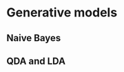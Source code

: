 # Generative models

## Naive Bayes

## QDA and LDA


<div hidden>

Thierry Slides Week 6, Week 2, Multi-Gaussian

</div>